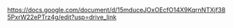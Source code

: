https://docs.google.com/document/d/15mduceJOxOEcfO14X9KqrnNTXjf385PxrW22ePTrz4g/edit?usp=drive_link
